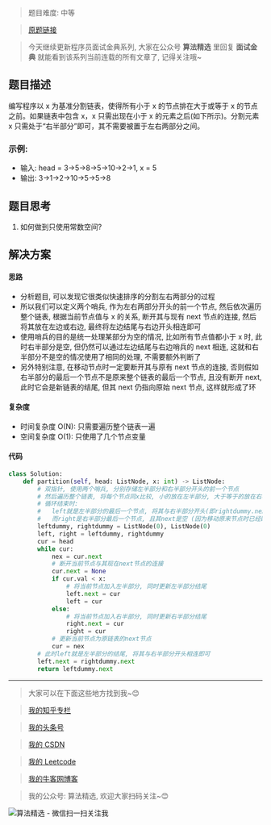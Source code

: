 > 题目难度: 中等

> [原题链接](https://leetcode-cn.com/problems/partition-list-lcci/)

> 今天继续更新程序员面试金典系列, 大家在公众号 **算法精选** 里回复 **面试金典** 就能看到该系列当前连载的所有文章了, 记得关注哦~

## 题目描述

编写程序以 x 为基准分割链表，使得所有小于 x 的节点排在大于或等于 x 的节点之前。如果链表中包含 x，x 只需出现在小于 x 的元素之后(如下所示)。分割元素 x 只需处于“右半部分”即可，其不需要被置于左右两部分之间。

### 示例:

- 输入: head = 3->5->8->5->10->2->1, x = 5
- 输出: 3->1->2->10->5->5->8

## 题目思考

1. 如何做到只使用常数空间?

## 解决方案

#### 思路

- 分析题目, 可以发现它很类似快速排序的分割左右两部分的过程
- 所以我们可以定义两个哨兵, 作为左右两部分开头的前一个节点, 然后依次遍历整个链表, 根据当前节点值与 x 的关系, 断开其与现有 next 节点的连接, 然后将其放在左边或右边, 最终将左边结尾与右边开头相连即可
- 使用哨兵的目的是统一处理某部分为空的情况, 比如所有节点值都小于 x 时, 此时右半部分是空, 但仍然可以通过左边结尾与右边哨兵的 next 相连, 这就和右半部分不是空的情况使用了相同的处理, 不需要额外判断了
- 另外特别注意, 在移动节点时一定要断开其与原有 next 节点的连接, 否则假如右半部分的最后一个节点不是原来整个链表的最后一个节点, 且没有断开 next, 此时它会是新链表的结尾, 但其 next 仍指向原始 next 节点, 这样就形成了环

#### 复杂度

- 时间复杂度 O(N): 只需要遍历整个链表一遍
- 空间复杂度 O(1): 只使用了几个节点变量

#### 代码

```python
class Solution:
    def partition(self, head: ListNode, x: int) -> ListNode:
        # 双指针, 使用两个哨兵, 分别存储左半部分和右半部分开头的前一个节点
        # 然后遍历整个链表, 将每个节点同x比较, 小的放在左半部分, 大于等于的放在右半部分, 并更新当前遍历节点和对应的左/右节点
        # 循环结束时:
        #   left就是左半部分的最后一个节点, 将其与右半部分开头(即rightdummy.next)相连即可
        #   而right是右半部分最后一个节点, 且其next是空 (因为移动原来节点时已经断开了它与next的连接)
        leftdummy, rightdummy = ListNode(0), ListNode(0)
        left, right = leftdummy, rightdummy
        cur = head
        while cur:
            nex = cur.next
            # 断开当前节点与其现在next节点的连接
            cur.next = None
            if cur.val < x:
                # 将当前节点加入左半部分, 同时更新左半部分结尾
                left.next = cur
                left = cur
            else:
                # 将当前节点加入右半部分, 同时更新右半部分结尾
                right.next = cur
                right = cur
            # 更新当前节点为原链表的next节点
            cur = nex
        # 此时left就是左半部分的结尾, 将其与右半部分开头相连即可
        left.next = rightdummy.next
        return leftdummy.next
```

---

> 大家可以在下面这些地方找到我~😊

> [我的知乎专栏](https://zhuanlan.zhihu.com/c_1242508721932464128)

> [我的头条号](https://www.toutiao.com/c/user/1090304683804520/#mid=1671643017345028)

> [我的 CSDN](https://me.csdn.net/zjulyx1993)

> [我的 Leetcode](https://leetcode-cn.com/u/suibianfahui/)

> [我的牛客网博客](https://blog.nowcoder.net/zjulyx)

> 我的公众号: 算法精选, 欢迎大家扫码关注~😊

![算法精选 - 微信扫一扫关注我](https://mmbiz.qpic.cn/mmbiz_jpg/1KjZicMlYPMgZWmoL4eYcs6UcfmvsetDWME2YJyaCp9oT9z3U573FWENBNhyOByxYI0epew6O37hiaOhdh90QeJg/640?wx_fmt=jpeg&tp=webp&wxfrom=5&wx_lazy=1&wx_co=1)

